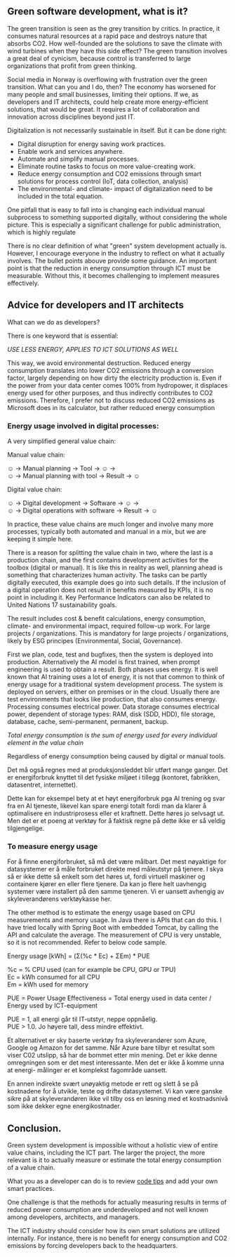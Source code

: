## Green software development, what is it?

The green transition is seen as the grey transition by critics.
In practice, it consumes natural resources at a rapid pace and destroys nature that absorbs CO2. 
How well-founded are the solutions to save the climate with wind turbines when they have this side effect? 
The green transition involves a great deal of cynicism, 
because control is transferred to large organizations that profit from green thinking.

Social media in Norway is overflowing with frustration over the green transition.
What can you and I do, then? The economy has worsened for many people and small businesses, limiting their options.
If we, as developers and IT architects, could help create more energy-efficient solutions, that would be great.
It requires a lot of collaboration and innovation across disciplines beyond just IT.

Digitalization is not necessarily sustainable in itself. But it can be done right:
- Digital disruption for energy saving work practices.
- Enable work and services anywhere.
- Automate and simplify manual processes.
- Eliminate routine tasks to focus on more value-creating work.
- Reduce energy consumption and CO2 emissions through smart solutions for process control (IoT, data collection, analysis)
- The environmental- and climate- impact of digitalization need to be included in the total equation.

One pitfall that is easy to fall into is changing each individual manual subprocess to something supported digitally, 
without considering the whole picture. This is especially a significant challenge for public administration, which is highly regulate

There is no clear definition of what "green" system development actually is.
However, I encourage everyone in the industry to reflect on what it actually involves.
The bullet points abouve provide some guidance. 
An important point is that the reduction in energy consumption through ICT must be measurable. 
Without this, it becomes challenging to implement measures effectively.


## Advice for developers and IT architects

What can we do as developers?

There is one keyword that is essential:

*USE LESS ENERGY, APPLIES TO ICT SOLUTIONS AS WELL*

This way, we avoid environmental destruction. 
Reduced energy consumption translates into lower CO2 emissions through a conversion factor, 
largely depending on how dirty the electricity production is. 
Even if the power from your data center comes 100% from hydropower, 
it displaces energy used for other purposes, and thus indirectly contributes to CO2 emissions. 
Therefore, I prefer not to discuss reduced CO2 emissions as Microsoft does in its calculator, but rather reduced energy consumption

### Energy usage involved in digital processes:

A very simplified general value chain:

Manual value chain:

☺ -> Manual planning -> Tool -> ☺ ->  
☺ -> Manual planning with tool -> Result -> ☺   

Digital value chain:

☺ -> Digital development -> Software -> ☺ ->  
☺ -> Digital operations with software -> Result -> ☺  

In practice, these value chains are much longer and involve many more processes, 
typically both automated and manual in a mix, but we are keeping it simple here.

There is a reason for splitting the value chain in two, where the last is a production chain, 
and the first contains development activities for the toolbox (digital or manual).
It is like this in reality as well, planning ahead is something that characterizes human activity.
The tasks can be partly digitally executed, this example does go into such details.
If the inclusion of a digital operation does not result in benefits measured by KPIs, it is no point in including it. 
Key Performance Indicators can also be related to United Nations 17 sustainability goals.

The result includes cost & benefit calculations, energy consumption, climate- and environmental impact, 
required follow-up work. For large projects / organizations. This is mandatory for large projects / organizations,
likely by ESG principes (Environmental, Social, Governance).

First we plan, code, test and bugfixes, then the system is deployed into production.
Alternatively the AI model is first trained, when prompt engineering is used to obtain a result.
Both  phases uses energy. It is well known that AI training uses a lot of energy, it is not that common to think
of energy usage for a traditional system development process. The system is  deployed on servers, either on premises
or in the cloud. Usually there are test environments that looks like production, that also consumes energy.
Processing consumes electrical power. Data storage consumes electrical power, dependent of storage types:
RAM, disk (SDD, HDD),  file storage, database, cache, semi-permanent, permanent, backup.

*Total energy consumption is the sum of energy used for every individual element in the value chain*

Regardless of energy consumption being caused by digital or manual tools. 

Det må også regnes med at produksjonsleddet blir utført mange ganger.
Det er energiforbruk knyttet til det fysiske miljøet i tillegg (kontoret, fabrikken, datasentret, internettet).  

Dette kan for eksempel bety at et høyt energiforbruk pga AI trening og svar fra en AI tjeneste, likevel kan spare
energi totalt fordi man da klarer å optimalisere en industriprosess eller et kraftnett. Dette høres jo selvsagt ut.
Men det er et poeng at verktøy for å faktisk regne på dette ikke er så veldig tilgjengelige.  

### To measure energy usage

For å finne energiforbruket, så må det være målbart. Det mest nøyaktige for datasystemer er å måle forbruket direkte 
med måleutstyr på tjenere. I skya så er ikke dette så enkelt som det høres ut, fordi virtuell maskiner og containere kjører
en eller flere tjenere. Da kan jo flere helt uavhengig systemer være installert på den samme tjeneren.
Vi er uansett avhengig av skyleverandørens verktøykasse her.  

The other method is to estimate the energy usage based on CPU measurements and memory usage. In Java there is APIs that
can do this. I have tried locally with Spring Boot with embedded Tomcat, by calling the API and calculate the average.
The measurement of CPU is very unstable, so it is not recommended. Refer to below code sample.

Energy usage [kWh] = (Σ(%c * Ec) + ΣEm) * PUE

%c = % CPU used (can for example be CPU, GPU or TPU)  
Ec = kWh consumed for all CPU  
Em =  kWh used for memory

PUE = Power Usage Effectiveness = Total energy used in data center / Energy used by ICT-equipment

PUE = 1, all energi går til IT-utstyr, neppe oppnåelig.  
PUE > 1.0. Jo høyere tall, dess mindre effektivt.  

Et alternativet er sky baserte verktøy fra skyleverandører som  Azure, Google og Amazon for det samme. 
Når Azure bare tilbyr et resultat som viser C02 utslipp, så har de bommet etter min mening. 
Det er ikke denne omregningen som er det mest interessante. Men det er ikke å komme  unna at energi-
målinger er et komplekst fagområde uansett.  

En annen indirekte svært unøyaktig metode er rett og slett å se på kostnadene for å utvikle, teste og drifte datasystemet.
Vi kan være ganske sikre på at skyleverandøren ikke vil tilby oss en løsning med et kostnadsnivå som ikke dekker
egne energikostnader.

## Conclusion.

Green system development is impossible without a holistic view of entire value chains, including the ICT part.
The larger the project, the more relevant is it to actually measure or estimate the total energy consumption of a value chain.  

What you as a developer can do is to review [code tips](greencode_en.md) and add your own smart practices.

One challenge is that the methods for actually measuring results in terms of reduced power consumption are underdeveloped 
and not well known among developers, architects, and managers.  

The ICT industry should consider how its own smart solutions are utilized internally.
For instance, there is no benefit for energy consumption and CO2 emissions by forcing developers back to the headquarters.



